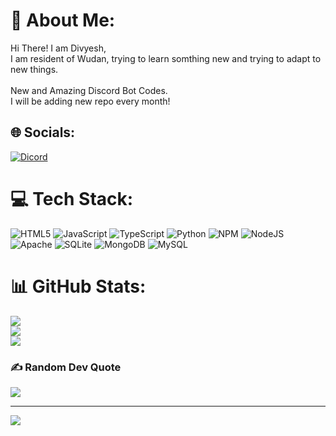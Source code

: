 # 💫 About Me:
Hi There! I am Divyesh,<br>I am resident of Wudan, trying to learn somthing new and trying to adapt to new things.<br><br>New and Amazing Discord Bot Codes.<br> I will be adding new repo every month!


## 🌐 Socials:
[![Dicord](https://img.shields.io/badge/Twitter-%231DA1F2.svg?logo=Twitter&logoColor=white)]() 

# 💻 Tech Stack:
![HTML5](https://img.shields.io/badge/html5-%23E34F26.svg?style=for-the-badge&logo=html5&logoColor=white) ![JavaScript](https://img.shields.io/badge/javascript-%23323330.svg?style=for-the-badge&logo=javascript&logoColor=%23F7DF1E) ![TypeScript](https://img.shields.io/badge/typescript-%23007ACC.svg?style=for-the-badge&logo=typescript&logoColor=white) ![Python](https://img.shields.io/badge/python-3670A0?style=for-the-badge&logo=python&logoColor=ffdd54) ![NPM](https://img.shields.io/badge/NPM-%23CB3837.svg?style=for-the-badge&logo=npm&logoColor=white) ![NodeJS](https://img.shields.io/badge/node.js-6DA55F?style=for-the-badge&logo=node.js&logoColor=white) ![Apache](https://img.shields.io/badge/apache-%23D42029.svg?style=for-the-badge&logo=apache&logoColor=white) ![SQLite](https://img.shields.io/badge/sqlite-%2307405e.svg?style=for-the-badge&logo=sqlite&logoColor=white) ![MongoDB](https://img.shields.io/badge/MongoDB-%234ea94b.svg?style=for-the-badge&logo=mongodb&logoColor=white) ![MySQL](https://img.shields.io/badge/mysql-%2300000f.svg?style=for-the-badge&logo=mysql&logoColor=white)
# 📊 GitHub Stats:
![](https://github-readme-stats.vercel.app/api?username=divine7576&theme=dark&hide_border=false&include_all_commits=false&count_private=false)<br/>
![](https://github-readme-streak-stats.herokuapp.com/?user=divine7576&theme=dark&hide_border=false)<br/>
![](https://github-readme-stats.vercel.app/api/top-langs/?username=divine7576&theme=dark&hide_border=false&include_all_commits=false&count_private=false&layout=compact)

### ✍️ Random Dev Quote
![](https://quotes-github-readme.vercel.app/api?type=horizontal&theme=radical)

---
[![](https://visitcount.itsvg.in/api?id=divine7576&icon=0&color=0)](https://visitcount.itsvg.in)

<!-- Proudly created with GPRM ( https://gprm.itsvg.in ) -->
